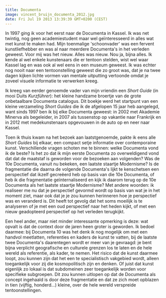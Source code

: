 ```yaml
---
title: Documenta
image: vincent_bruijn_documenta_2012.jpg
date: Fri Jul 19 2013 13:39:39 GMT+0200 (CEST)
---
```


In 1997 ging ik voor het eerst naar de Documenta in Kassel. Ik was net twintig, nog geen academiestudent maar wel geïnteresseerd in alles wat met kunst te maken had. Mijn toenmalige 'schoonvader' was een fervent kunstliefhebber en was al naar meerdere Documenta's in het verleden geweest. Voor mij was het nieuw. Alles was nieuw. Nou ja, bijna alles. Ik kende al wel enkele kunstenaars die er tentoon stelden, wist wel waar Kassel lag en was ook al wel eens in een museum geweest. Ik was echter nog nooit naar een tentoonstelling geweest die zo groot was, dat je na twee dagen kijken lichte vormen van mentale uitputting vertoonde omdat je zoveel visuele informatie te verwerken kreeg.

Ik kreeg van eerder genoemde vader van mijn vriendin een <em>Short Guide</em> (in mooi Duits <em>Kurzführer</em>): het kleine handzame broertje van de grote onbetaalbare Documenta catalogus. Dit boekje werd het startpunt van een kleine verzameling <em>Short Guides</em> die ik de afgelopen 15 jaar heb aangelegd, want sinds 1997 ben ik bij elke Documenta geweest: in 2002 met Akademie Minerva als begeleider, in 2007 als tussenstop op vakantie naar Frankrijk en in 2012 met medekunstenaars opgevouwen in de auto op en neer naar Kassel.

Toen ik thuis kwam na het bezoek aan laatstgenoemde, pakte ik eens alle <em>Short Guides</em> bij elkaar, een compact setje informatie over contemporaine kunst. Verschillende vragen schoten me te binnen: welke Documenta vond ik de beste? Is het zo dat ik mijn eerste Documenta zo overweldigend vond dat dat de maatstaf is geworden voor de bezoeken aan volgenden? Was de 10e Documenta, vanuit nu bekeken, een laatste staartje Modernisme? Is de fragmentatie die daarna de volgende Documenta's lijkt te kenschetsen een perspectief dat ikzelf gecreëerd heb op basis van die 10e Documenta, of heb ik die fragmentatie geïnternaliseerd en kijk ik daarom terug op de 10e Documenta als het laatste staartje Modernisme? Met andere woorden: ik realiseer me nu dat je perspectief gevormd wordt op basis van wat je in het moment ziet, maar ook dat je je zou kunnen herinneren hoe je perspectief was en veranderd is. Dit heeft tot gevolg dat het soms moeilijk is te analyseren of je met een oud perspectief naar het heden kijkt, of met een nieuw geadopteerd perspectief op het verleden terugkijkt.

Een heel ander, maar niet minder interessante opmerking is deze: wat opvalt is dat de context door de jaren heen groter is geworden. Ik bedoel daarmee: bij Documenta 10 was het denk ik nog mogelijk om met een handvol meetlatten, referenties en kaders de kunst te vatten, bij de laatste twee Documenta's daarentegen wordt er meer van je gevraagd: je bent bijna verplicht geografische en culturele grenzen los te laten en de hele wereld als referentie, als kader, te nemen. Het risico dat de kunst daarmee loopt, zou kunnen zijn dat het een te specialistisch vakgebied wordt, alleen toegankelijk voor zij die kosmopolitisch zijn en denken. Of juist dat kunst eigenlijk zo lokaal is dat subdomeinen zeer toegankelijk worden voor specifieke subgroepen. Dit zou kunnen uitlopen op dat de Documenta als concept ingehaald is door deze fragmentatie en dat ze zich moet opblazen in tien (vijftig, honderd…) kleine, over de hele wereld verspreide tentoonstellingen.
